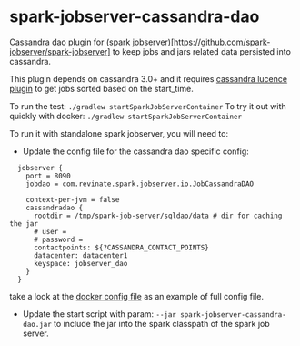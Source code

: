 # spark-jobserver-cassandra-dao
Cassandra dao plugin for (spark jobserver)[https://github.com/spark-jobserver/spark-jobserver] to keep jobs and jars related data persisted into cassandra. 

This plugin depends on cassandra 3.0+ and it requires [cassandra lucence plugin](https://github.com/Stratio/cassandra-lucene-index) to get jobs sorted based on the start_time.

To run the test: ```./gradlew startSparkJobServerContainer```
To try it out with quickly with docker: ```./gradlew startSparkJobServerContainer```

To run it with standalone spark jobserver, you will need to:

- Update the config file for the cassandra dao specific config:
```
  jobserver {
    port = 8090
    jobdao = com.revinate.spark.jobserver.io.JobCassandraDAO

    context-per-jvm = false
    cassandradao {
      rootdir = /tmp/spark-job-server/sqldao/data # dir for caching the jar
      # user =
      # password =
      contactpoints: ${?CASSANDRA_CONTACT_POINTS}
      datacenter: datacenter1
      keyspace: jobserver_dao
    }
  }
```
take a look at the [docker config file](https://github.com/revinate/spark-jobserver-cassandra-dao/blob/master/docker/docker.conf) as an example of full config file.

- Update the start script with param: ```--jar spark-jobserver-cassandra-dao.jar``` to include the jar into the spark classpath of the spark job server.
